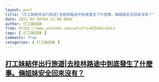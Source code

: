 ```yaml
---
layout: post
title: "打工妹結伴出行旅遊|去桂林路途中到底發生了什麼事。倆姐妹安全回來沒有？"
date: 2022-02-26T04:15:00.000Z
author: 打工妹四妹
from: https://www.youtube.com/watch?v=QZk8dsc6xCo
tags: [ 打工妹四妹 ]
comments: True
categories: [ 打工妹四妹 ]
---
```

<!--1645848900000-->
[打工妹結伴出行旅遊|去桂林路途中到底發生了什麼事。倆姐妹安全回來沒有？](https://www.youtube.com/watch?v=QZk8dsc6xCo)
------

<div>

</div>
